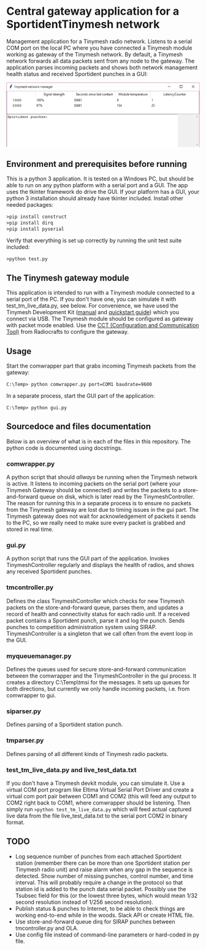 # Central gateway application for a SportidentTinymesh network
Management application for a Tinymesh radio network.
Listens to a serial COM port on the local PC where you have connected a Tinymesh module working as gateway of the Tinymesh network. By default, a Tinymesh network forwards all data packets sent from any node to the gateway. The application parses incoming packets and shows both network management health status and received Sportident punches in a GUI:

![GUI](2017-10-21.png)

## Environment and prerequisites before running
This is a python 3 application. It is tested on a Windows PC, but should be able to run on any python platform with a serial port and a GUI.
The app uses the tkinter framework do drive the GUI. If your platform has a GUI, your python 3 installation should already have tkinter included.
Install other needed packages:
```
>pip install construct
>pip install dirq
>pip install pyserial
````

Verify that everything is set up correctly by running the unit test suite included:
```
>python test.py
```
## The Tinymesh gateway module
This application is intended to run with a Tinymesh module connected to a serial port of the PC. If you don't have one, you can simulate it with test_tm_live_data.py, see below.
For convenience, we have used the Tinymesh Development Kit ([manual](https://radiocrafts.com/uploads/rcxxxxdk-usb_user_manual_1_12.pdf) and [quickstart guide](https://radiocrafts.com/uploads/rcxxxxdk-usb_quick_start_1_1.pdf)) which you connect via USB.
The Tinymesh module should be configured as gateway with packet mode enabled. Use the [CCT (Configuration and Communication Tool)](https://radiocrafts.com/resources/software-tools/) from Radiocrafts to configure the gateway. 

## Usage 
Start the comwrapper part that grabs incoming Tinymesh packets from the gateway:
```
C:\Temp> python comwrapper.py port=COM1 baudrate=9600
```

In a separate process, start the GUI part of the application:
```
C:\Temp> python gui.py
```
    
## Sourcedoce and files documentation
Below is an overview of what is in each of the files in this repository. The python code is documented using docstrings.

### comwrapper.py
A python script that should _allways_ be running when the Tinymesh network is active. It listens to incoming packets on the serial port (where your Tinymesh Gateway should be connected) and writes the packets to a store-and-forward queue on disk, which is later read by the TinymeshController. The reason for running this in a separate process is to ensure no packets from the Tinymesh gateway are lost due to timing issues in the gui part. The Tinymesh gateway does not wait for acknowledgement of packets it sends to the PC, so we really need to make sure every packet is grabbed and stored in real time. 

### gui.py
A python script that runs the GUI part of the application. Invokes TinymeshController regularly and displays the health of radios, and shows any received Sportident punches.

### tmcontroller.py
Defines the class TinymeshController which checks for new Tinymesh packets on the store-and-forward queue, parses them, and updates a record of health and connectivity status for each radio unit. If a received packet contains a Sportident punch, parse it and log the punch. Sends punches to competition administration system using SIRAP.
TinymeshController is a singleton that we call often from the event loop in the GUI.

### myqueuemanager.py
Defines the queues used for secure store-and-forward communication between the comwrapper and the TinymeshController in the gui process. It creates a directory C:\Temp\tmsi for the messages. It sets up queues for both directions, but currently we only handle incoming packets, i.e. from comwrapper to gui.

### siparser.py
Defines parsing of a Sportident station punch.

### tmparser.py
Defines parsing of all different kinds of Tinymesh radio packets.

### test_tm_live_data.py and live_test_data.txt
If you don't have a Tinymesh devkit module, you can simulate it. 
Use a virtual COM port program like Eltima Virtual Serial Port Driver and create a virtual com port pair between COM1 and COM2 (this will feed any output to COM2 right back to COM1, where comwrapper should be listening.
Then simply run 
```>python test_tm_live_data.py``` 
which will feed actual captured live data from the file live_test_data.txt to the serial port COM2 in binary format. 

## TODO
* Log sequence number of punches from each attached Sportident station (remember there can be more than one Sportident station per Tinymesh radio unit) and raise alarm when any gap in the sequence is detected. Show number of missing punches, control number, and time interval. This will probably require a change in the protocol so that station id is added to the punch data serial packet. Possibly use the Tsubsec field for this (or the lowest three bytes, which would mean 1/32 second resolution instead of 1/256 second resolution).
* Publish status & punches to Internet, to be able to check things are working end-to-end while in the woods. Slack API or create HTML file.
* Use store-and-forward queue dirq for SIRAP punches between tmcontroller.py and OLA. 
* Use config file instead of command-line parameters or hard-coded in py file.
